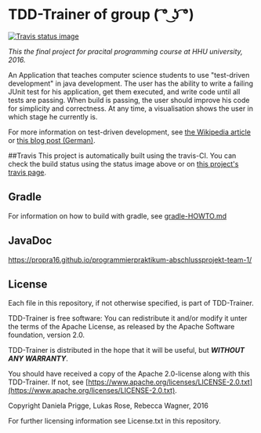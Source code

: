 # TDD-Trainer of group ( ͡° ͜ʖ ͡°)
[![Travis status image](https://travis-ci.org/ProPra16/programmierpraktikum-abschlussprojekt-team-1.svg?branch=master)](https://travis-ci.org/ProPra16/programmierpraktikum-abschlussprojekt-team-1)

*This the final project for pracital programming course at HHU university, 2016.*

An Application that teaches computer science students to use "test-driven development" in java development. The user has the ability to write a failing JUnit test for his application, get them executed, and write code until all tests are passing. When build is passing, the user should improve his code for simplicity and correctness. At any time, a visualisation shows the user in which stage he currently is.

For more information on test-driven development, see [the Wikipedia article](https://en.wikipedia.org/wiki/Test-driven_development]) or [this blog post (German)](http://www.frankwestphal.de/TestgetriebeneEntwicklung.html).

##Travis
This project is automatically built using the travis-CI. You can check the build status using the status image above or on [this project's travis page](https://travis-ci.org/ProPra16/programmierpraktikum-abschlussprojekt-team-1).

## Gradle
For information on how to build with gradle, see [gradle-HOWTO.md](gradle-HOWTO.md)

## JavaDoc
https://propra16.github.io/programmierpraktikum-abschlussprojekt-team-1/

## License
Each file in this repository, if not otherwise specified, is part of TDD-Trainer.

TDD-Trainer is free software: You can redistribute it and/or modify it unter the terms of the Apache License, as released by the Apache Software foundation, version 2.0.

TDD-Trainer is distributed in the hope that it will be useful, but **_WITHOUT ANY WARRANTY_**.

You should have received a copy of the Apache 2.0-license along with this TDD-Trainer. If not, see [https://www.apache.org/licenses/LICENSE-2.0.txt](https://www.apache.org/licenses/LICENSE-2.0.txt).

Copyright Daniela Prigge, Lukas Rose, Rebecca Wagner, 2016

For further licensing information see License.txt in this repository.
